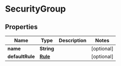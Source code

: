 
# SecurityGroup

## Properties
Name | Type | Description | Notes
------------ | ------------- | ------------- | -------------
**name** | **String** |  |  [optional]
**defaultRule** | [**Rule**](Rule.md) |  |  [optional]



